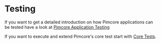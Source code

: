 # Testing

If you want to get a detailed introduction on how Pimcore applications can be tested have a look at
[Pimcore Application Testing](./01_Application_Testing.md) 

If you want to execute and extend Pimcore's core test start with [Core Tests](./02_Core_Tests.md).
